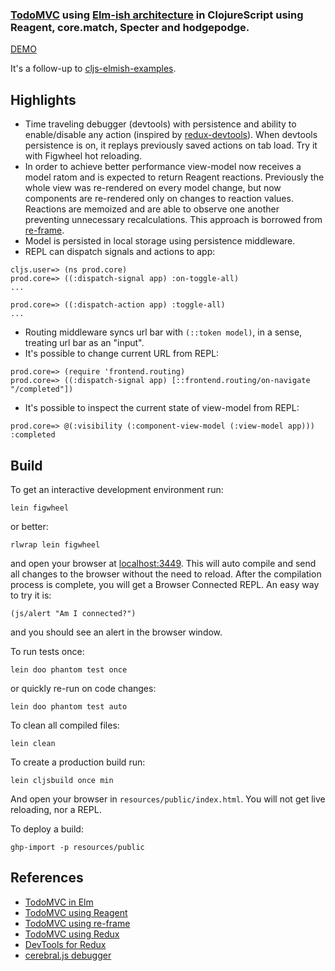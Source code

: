 ### [TodoMVC](http://todomvc.com/) using [Elm-ish architecture](https://github.com/evancz/elm-architecture-tutorial/) in ClojureScript using Reagent, core.match, Specter and hodgepodge.

[DEMO](http://metametadata.github.io/cljs-elmish-todomvc/)

It's a follow-up to [cljs-elmish-examples](https://github.com/metametadata/cljs-elmish-examples).

## Highlights
* Time traveling debugger (devtools) with persistence and ability to enable/disable any action (inspired by 
[redux-devtools](https://github.com/gaearon/redux-devtools)).
When devtools persistence is on, it replays previously saved actions on tab load. Try it with Figwheel hot reloading.
* In order to achieve better performance view-model now receives a model ratom and is expected to return Reagent reactions.
Previously the whole view was re-rendered on every model change, but now components are re-rendered only on changes 
to reaction values. Reactions are memoized and are able to observe one another preventing unnecessary recalculations.
This approach is borrowed from [re-frame](https://github.com/Day8/re-frame#subscribe).
* Model is persisted in local storage using persistence middleware.
* REPL can dispatch signals and actions to app:

```
cljs.user=> (ns prod.core)
prod.core=> ((:dispatch-signal app) :on-toggle-all)
...
    
prod.core=> ((:dispatch-action app) :toggle-all)
...
```

* Routing middleware syncs url bar with `(::token model)`, in a sense, treating url bar as an "input".
* It's possible to change current URL from REPL:

```
prod.core=> (require 'frontend.routing)
prod.core=> ((:dispatch-signal app) [::frontend.routing/on-navigate "/completed"])
```

* It's possible to inspect the current state of view-model from REPL:

```
prod.core=> @(:visibility (:component-view-model (:view-model app)))
:completed
```

## Build

To get an interactive development environment run:

    lein figwheel
    
or better:
    
    rlwrap lein figwheel

and open your browser at [localhost:3449](http://localhost:3449/).
This will auto compile and send all changes to the browser without the
need to reload. After the compilation process is complete, you will
get a Browser Connected REPL. An easy way to try it is:

    (js/alert "Am I connected?")

and you should see an alert in the browser window.

To run tests once:

    lein doo phantom test once
    
or quickly re-run on code changes:
    
    lein doo phantom test auto

To clean all compiled files:

    lein clean

To create a production build run:

    lein cljsbuild once min

And open your browser in `resources/public/index.html`. You will not
get live reloading, nor a REPL.

To deploy a build:
 
    ghp-import -p resources/public
    
## References

* [TodoMVC in Elm](https://github.com/evancz/elm-todomvc)
* [TodoMVC using Reagent](https://github.com/tastejs/todomvc/tree/gh-pages/examples/reagent)
* [TodoMVC using re-frame](https://github.com/Day8/re-frame/tree/master/examples/todomvc)
* [TodoMVC using Redux](https://github.com/rackt/redux/tree/master/examples/todomvc)
* [DevTools for Redux](https://github.com/gaearon/redux-devtools)
* [cerebral.js debugger](https://chrome.google.com/webstore/detail/cerebral-debugger/ddefoknoniaeoikpgneklcbjlipfedbb?hl=en)